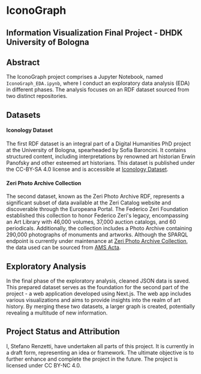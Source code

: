 # IconoGraph
## Information Visualization Final Project - DHDK University of Bologna

## Abstract

The IconoGraph project comprises a Jupyter Notebook, named `IconoGraph_EDA.ipynb`, where I conduct an exploratory data analysis (EDA) in different phases. The analysis focuses on an RDF dataset sourced from two distinct repositories.

## Datasets

#### Iconology Dataset
The first RDF dataset is an integral part of a Digital Humanities PhD project at the University of Bologna, spearheaded by Sofia Baroncini. It contains structured content, including interpretations by renowned art historian Erwin Panofsky and other esteemed art historians. This dataset is published under the CC-BY-SA 4.0 license and is accessible at [Iconology Dataset](https://w3id.org/icon/data/).

#### Zeri Photo Archive Collection
The second dataset, known as the Zeri Photo Archive RDF, represents a significant subset of data available at the Zeri Catalog website and discoverable through the Europeana Portal. The Federico Zeri Foundation established this collection to honor Federico Zeri's legacy, encompassing an Art Library with 46,000 volumes, 37,000 auction catalogs, and 60 periodicals. Additionally, the collection includes a Photo Archive containing 290,000 photographs of monuments and artworks. Although the SPARQL endpoint is currently under maintenance at [Zeri Photo Archive Collection](http://data.fondazionezeri.unibo.it/sparql), the data used can be sourced from [AMS Acta](https://amsacta.unibo.it/id/eprint/5497/).

## Exploratory Analysis
In the final phase of the exploratory analysis, cleaned JSON data is saved. This prepared dataset serves as the foundation for the second part of the project - a web application developed using Next.js. The web app includes various visualizations and aims to provide insights into the realm of art history. By merging these two datasets, a larger graph is created, potentially revealing a multitude of new information.

## Project Status and Attribution
I, Stefano Renzetti, have undertaken all parts of this project. It is currently in a draft form, representing an idea or framework. The ultimate objective is to further enhance and complete the project in the future. The project is licensed under CC BY-NC 4.0.